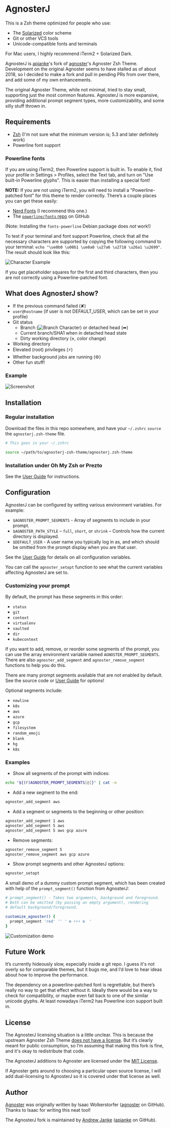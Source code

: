 # AgnosterJ

This is a Zsh theme optimized for people who use:

* The [Solarized](https://ethanschoonover.com/solarized/) color scheme
* Git or other VCS tools
* Unicode-compatible fonts and terminals

For Mac users, I highly recommend iTerm2 + Solarized Dark.

AgnosterJ is [apjanke](https://github.com/apjanke)'s fork of [agnoster](https://github.com/agnoster)'s Agnoster Zsh Theme. Development on the original Agnoster seems to have stalled as of about 2018, so I decided to make a fork and pull in pending PRs from over there, and add some of my own enhancements.

The original Agnoster Theme, while not minimal, tried to stay small, supporting just the most common features. AgnosterJ is more expansive, providing additional prompt segment types, more customizability, and some silly stuff thrown in.

## Requirements

* [Zsh](http://zsh.sourceforge.net/) (I'm not sure what the minimum version is; 5.3 and later definitely work)
* Powerline font support

### Powerline fonts

If you are using iTerm2, then Powerline support is built in. To enable it, find your profile in Settings > Profiles, select the Text tab, and turn on "Use built-in Powerline glyphs". This is easier than installing a special font!

**NOTE:** If you are not using iTerm2, you will need to install a "Powerline-patched font" for this theme to render correctly. There’s a couple places you can get these easily:

* [Nerd Fonts](https://www.nerdfonts.com/) (I recommend this one.)
* The [`powerline/fonts` repo](https://github.com/powerline/fonts) on GitHub

(Note: Installing the `fonts-powerline` Debian package does _not_ work!)

To test if your terminal and font support Powerline, check that all the necessary characters are supported by copying the following command to your terminal: `echo "\ue0b0 \u00b1 \ue0a0 \u27a6 \u2718 \u26a1 \u2699"`. The result should look like this:

![Character Example](doc/images/characters.png)

If you get placeholder squares for the first and third characters, then you are not correctly using a Powerline-patched font.

## What does AgnosterJ show?

* If the previous command failed (✘)
* `user@hostname` (if user is not DEFAULT_USER, which can be set in your profile)
* Git status
  * Branch (![Branch Character](doc/images/branch.png)) or detached head (➦)
  * Current branch/SHA1 when in detached head state
  * Dirty working directory (±, color change)
* Working directory
* Elevated (root) privileges (⚡)
* Whether background jobs are running (⚙)
* Other fun stuff!

### Example

![Screenshot](doc/images/screenshot.png)

## Installation

### Regular installation

Download the files in this repo somewhere, and have your `~/.zshrc` `source` the `agnosterj.zsh-theme` file.

```zsh
# This goes in your ~/.zshrc

source ~/path/to/agnosterj-zsh-theme/agnosterj.zsh-theme
```

### Installation under Oh My Zsh or Prezto

See the [User Guide](https://github.com/apjanke/agnosterj-zsh-theme/blob/master/doc/UserGuide.md) for instructions.

## Configuration

AgnosterJ can be configured by setting various environment variables. For example:

* `$AGNOSTER_PROMPT_SEGMENTS` - Array of segments to include in your prompt.
* `$AGNOSTER_PATH_STYLE` – `full`, `short`, or `shrink` – Controls how the current directory is displayed.
* `$DEFAULT_USER` - A user name you typically log in as, and which should be omitted from the prompt display when you are that user.

See the [User Guide](https://github.com/apjanke/agnosterj-zsh-theme/blob/master/doc/UserGuide.md) for details on all configuration variables.

You can call the `agnoster_setopt` function to see what the current variables affecting AgnosterJ are set to.

### Customizing your prompt

By default, the prompt has these segments in this order:

* `status`
* `git`
* `context`
* `virtualenv`
* `vaulted`
* `dir`
* `kubecontext`

If you want to add, remove, or reorder some segments of the prompt, you can use the array environment variable named `AGNOSTER_PROMPT_SEGMENTS`. There are also `agnoster_add_segment` and `agnoster_remove_segment` functions to help you do this.

There are many prompt segments available that are not enabled by default. See the source code or [User Guide](https://github.com/apjanke/agnosterj-zsh-theme/blob/master/doc/UserGuide.md) for options!

Optional segments include:

* `newline`
* `k8s`
* `aws`
* `azure`
* `gcp`
* `filesystem`
* `random_emoji`
* `blank`
* `hg`
* `k8s`

### Examples

* Show all segments of the prompt with indices:
```zsh
echo "${(F)AGNOSTER_PROMPT_SEGMENTS[@]}" | cat -n
```
* Add a new segment to the end:
```zsh
agnoster_add_segment aws
```
* Add a segment or segments to the beginning or other position:
```zsh
agnoster_add_segment 1 aws
agnoster_add_segment 5 aws
agnoster_add_segment 5 aws gcp azure
```
* Remove segments:
```zsh
agnoster_remove_segment 5
agnoster_remove_segment aws gcp azure
```
* Show prompt segments and other AgnosterJ options:
```zsh
agnoster_setopt
```

A small demo of a dummy custom prompt segment, which has been created with help of the `prompt_segment()` function from AgnosterJ:

```zsh
# prompt_segment() - Takes two arguments, background and foreground.
# Both can be omitted (by passing an empty argument), rendering 
# default background/foreground.

customize_agnoster() {
  prompt_segment 'red' '' ' ⚙ ⚡⚡⚡ ⚙  '
}
```

![Customization demo](doc/images/agnoster_customization.gif)

## Future Work

It’s currently hideously slow, especially inside a git repo. I guess it's not overly so for comparable themes, but it bugs me, and I‘d love to hear ideas about how to improve the performance.

The dependency on a powerline-patched font is regrettable, but there’s really no way to get that effect without it. Ideally there would be a way to check for compatibility, or maybe even fall back to one of the similar unicode glyphs. At least nowadays iTerm2 has Powerline icon support built in.

## License

The AgnosterJ licensing situation is a little unclear. This is because the upstream Agnoster Zsh Theme [does not have a license](https://github.com/agnoster/agnoster-zsh-theme/issues/42). But it’s clearly meant for public consumption, so I’m assuming that making this fork is fine, and it's okay to redistribute that code.

The AgnosterJ additions to Agnoster are licensed under the [MIT License](https://opensource.org/licenses/MIT).

If Agnoster gets around to choosing a particular open source license, I will add dual-licensing to AgnosterJ so it is covered under that license as well.

## Author

[Agnoster](https://github.com/agnoster/agnoster-zsh-theme) was originally written by Isaac Wolkerstorfer ([agnoster](https://github.com/agnoster) on GitHub). Thanks to Isaac for writing this neat tool!

The AgnosterJ fork is maintained by [Andrew Janke](https://apjanke.net) ([apjanke](https://github.com/apjanke) on GitHub).
